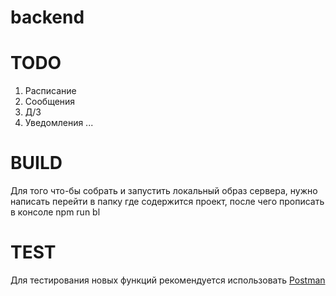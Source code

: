 # backend

# TODO

1. Расписание
2. Сообщения
3. Д/З
4. Уведомления
... 

# BUILD 

Для того что-бы собрать и запустить локальный образ сервера, нужно написать перейти в папку где содержится проект, после чего прописать в консоле npm run bl 

# TEST 

Для тестирования новых функций рекомендуется использовать [Postman](https://www.postman.com/)
